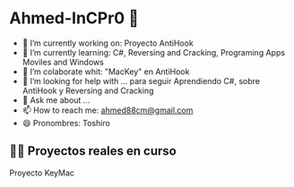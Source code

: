 # Ahmed-InCPr0 👋

- 🔭 I’m currently working on: Proyecto AntiHook
- 🌱 I’m currently learning: C#, Reversing and Cracking, Programing Apps Moviles and Windows
- 👯 I’m colaborate whit: "MacKey" en AntiHook 
- 🤔 I’m looking for help with ... para seguir Aprendiendo C#, sobre AntiHook y Reversing and Cracking
- 💬 Ask me about ...
- 📫 How to reach me: ahmed88cm@gmail.com
- 😄 Pronombres: Toshiro


## 🧑‍💻 Proyectos reales en curso
Proyecto KeyMac
